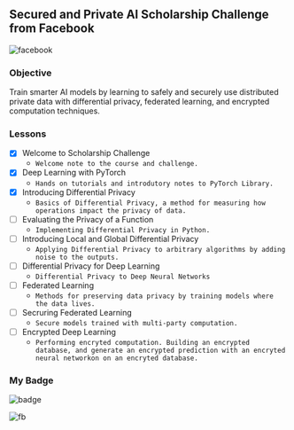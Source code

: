 ## Secured and Private AI Scholarship Challenge from Facebook

![facebook](https://i1.wp.com/blog.udacity.com/wp-content/uploads/2019/05/Social2-FB.png?fit=1200%2C630&ssl=1)

### Objective
Train smarter AI models by learning to safely and securely use distributed private data with differential privacy, federated learning, and encrypted computation techniques.

### Lessons
- [x] Welcome to Scholarship Challenge
   - `Welcome note to the course and challenge.`
- [x] Deep Learning with PyTorch
   - `Hands on tutorials and introdutory notes to PyTorch Library.`
- [x] Introducing Differential Privacy
   - `Basics of Differential Privacy, a method for measuring how operations impact the privacy of data.`
- [ ] Evaluating the Privacy of a Function
   - `Implementing Differential Privacy in Python.`
- [ ] Introducing Local and Global Differential Privacy
   - `Applying Differential Privacy to arbitrary algorithms by adding noise to the outputs.`
- [ ] Differential Privacy for Deep Learning
   - `Differential Privacy to Deep Neural Networks`
- [ ] Federated Learning
   - `Methods for preserving data privacy by training models where the data lives.` 
- [ ] Secruring Federated Learning
   - `Secure models trained with multi-party computation.`
- [ ] Encrypted Deep Learning
   - `Performing encryted computation. Building an encrypted database, and generate an encrypted prediction with an encryted neural networkon on an encryted database.`

### My Badge
![badge](https://cdn-images-1.medium.com/max/1200/1*2mVhfnd96rmHVhdi51Q82A.png)

![fb](https://i.ytimg.com/vi/4YJe8smEngY/maxresdefault.jpg)
